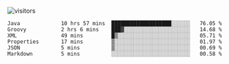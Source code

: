 ![visitors](https://visitor-badge.glitch.me/badge?page_id=superbaba.superbaba&left_color=green&right_color=red)

<!--START_SECTION:waka-->

```text
Java             10 hrs 57 mins  ███████████████████░░░░░░   76.05 %
Groovy           2 hrs 6 mins    ███▓░░░░░░░░░░░░░░░░░░░░░   14.68 %
XML              49 mins         █▒░░░░░░░░░░░░░░░░░░░░░░░   05.71 %
Properties       17 mins         ▒░░░░░░░░░░░░░░░░░░░░░░░░   01.97 %
JSON             5 mins          ▒░░░░░░░░░░░░░░░░░░░░░░░░   00.69 %
Markdown         5 mins          ░░░░░░░░░░░░░░░░░░░░░░░░░   00.58 %
```

<!--END_SECTION:waka-->
